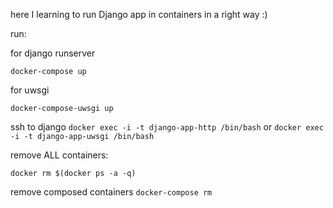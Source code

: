  here I learning to run Django app in containers in a right way :)
 
 run:
 
 for django runserver
 
 ```docker-compose up```
 
 for uwsgi
 
 ```docker-compose-uwsgi up```
 
 ssh to django 
 ```docker exec -i -t django-app-http /bin/bash```
 or
 ```docker exec -i -t django-app-uwsgi /bin/bash```
 
 remove ALL containers:
   
   ```docker rm $(docker ps -a -q)```
   
   remove composed containers
   ``` docker-compose rm ```